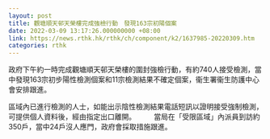 ```yaml
---
layout: post
title: 觀塘順天邨天榮樓完成強檢行動　發現163宗初陽個案
date: 2022-03-09 13:17:26.000000000 +08:00
link: https://news.rthk.hk/rthk/ch/component/k2/1637985-20220309.htm
categories: rthk
---
```


政府下午約一時完成觀塘順天邨天榮樓的圍封強檢行動，有約740人接受檢測，當中發現163宗初步陽性檢測個案和11宗檢測結果不確定個案，衞生署衞生防護中心會安排跟進。

區域內已進行檢測的人士，如能出示陰性檢測結果電話短訊以證明接受強制檢測，可提供個人資料後，經由指定出口離開。
　　 
當局在「受限區域」內派員到訪約350戶，當中24戶沒人應門，政府會採取措施跟進。
